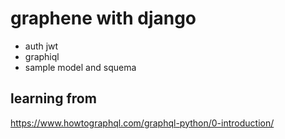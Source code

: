 # graphene with django
* auth jwt
* graphiql
* sample model and squema

## learning from
https://www.howtographql.com/graphql-python/0-introduction/